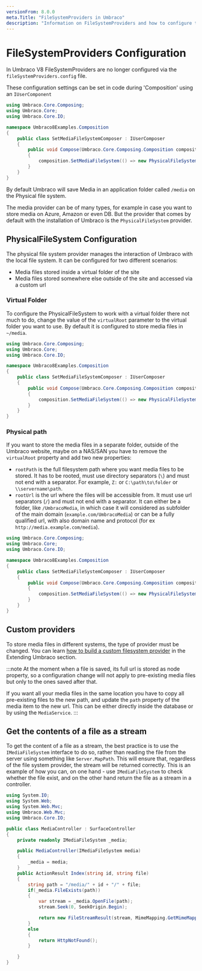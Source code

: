 ```yaml
---
versionFrom: 8.0.0
meta.Title: "FileSystemProviders in Umbraco"
description: "Information on FileSystemProviders and how to configure them in Umbraco"
---
```


# FileSystemProviders Configuration

In Umbraco V8 FileSystemProviders are no longer configured via the `fileSystemProviders.config` file.

These configuration settings can be set in code during 'Composition' using an `IUserComponent`

```csharp
using Umbraco.Core.Composing;
using Umbraco.Core;
using Umbraco.Core.IO;

namespace Umbraco8Examples.Composition
{
    public class SetMediaFileSystemComposer : IUserComposer
    {
        public void Compose(Umbraco.Core.Composing.Composition composition)
        {
            composition.SetMediaFileSystem(() => new PhysicalFileSystem("~/media"));
        }
    }
}
```

By default Umbraco will save Media in an application folder called `/media` on the Physical file system.

The media provider can be of many types, for example in case you want to store media on Azure, Amazon or even DB. But the provider that comes by default with the installation of Umbraco is the `PhysicalFileSystem` provider.

## PhysicalFileSystem Configuration

The physical file system provider manages the interaction of Umbraco with the local file system. It can be configured for two different scenarios:

 - Media files stored inside a virtual folder of the site
 - Media files stored somewhere else outside of the site and accessed via a custom url

### Virtual Folder
To configure the PhysicalFileSystem to work with a virtual folder there not much to do, change the value of the `virtualRoot` parameter to the virtual folder you want to use. By default it is configured to store media files in  `~/media`.

```csharp
using Umbraco.Core.Composing;
using Umbraco.Core;
using Umbraco.Core.IO;

namespace Umbraco8Examples.Composition
{
    public class SetMediaFileSystemComposer : IUserComposer
    {
        public void Compose(Umbraco.Core.Composing.Composition composition)
        {
            composition.SetMediaFileSystem(() => new PhysicalFileSystem("~/custommediafolder"));
        }
    }
}
```

### Physical path
If you want to store the media files in a separate folder, outside of the Umbraco website, maybe on a NAS/SAN you have to remove the `virtualRoot` property and add two new properties:

 - `rootPath` is the full filesystem path where you want media files to be stored. It has to be rooted, must use directory separators (`\`) and must not end with a separator. For example, `Z:` or `C:\path\to\folder` or `\\servername\path`.
 - `rootUrl` is the url where the files will be accessible from. It must use url separators (`/`) and must not end with a separator. It can either be a folder, like `/UmbracoMedia`, in which case it will considered as subfolder of the main domain (`example.com/UmbracoMedia`) or can be a fully qualified url, with also domain name and protocol (for ex `http://media.example.com/media`).

```csharp
using Umbraco.Core.Composing;
using Umbraco.Core;
using Umbraco.Core.IO;

namespace Umbraco8Examples.Composition
{
    public class SetMediaFileSystemComposer : IUserComposer
    {
        public void Compose(Umbraco.Core.Composing.Composition composition)
        {
            composition.SetMediaFileSystem(() => new PhysicalFileSystem("Z:\Storage\UmbracoMedia","http://media.example.com/media" ));
        }
    }
}
```

## Custom providers
To store media files in different systems, the type of provider must be changed. You can learn [how to build a custom filesystem provider](/documentation/Extending/Custom-File-Systems) in the Extending Umbraco section.

:::note
At the moment when a file is saved, its full url is stored as node property, so a configuration change will not apply to pre-existing media files but only to the ones saved after that.

If you want all your media files in the same location you have to copy all pre-existing files to the new path, and update the `path` property of the media item to the new url. This can be either directly inside the database or by using the `MediaService`.
:::

## Get the contents of a file as a stream
To get the content of a file as a stream, the best practice is to use the `IMediaFileSystem` interface to do so, rather than reading the file from the server using something like `Server.MapPath`. This will ensure that, regardless of the file system provider, the stream will be returned correctly.
This is an example of how you can, on one hand - use `IMediaFileSystem` to check whether the file exist, and on the other hand return the file as a stream in a controller.

```csharp
using System.IO;
using System.Web;
using System.Web.Mvc;
using Umbraco.Web.Mvc;
using Umbraco.Core.IO;

public class MediaController : SurfaceController
{
    private readonly IMediaFileSystem _media;

    public MediaController(IMediaFileSystem media)
    {
        _media = media;
    }
    public ActionResult Index(string id, string file)
    {
        string path = "/media/" + id + "/" + file;
        if(_media.FileExists(path))
        {
            var stream = _media.OpenFile(path);
            stream.Seek(0, SeekOrigin.Begin);

            return new FileStreamResult(stream, MimeMapping.GetMimeMapping(file));
        }
        else
        {
            return HttpNotFound();
        }

    }
}
```
